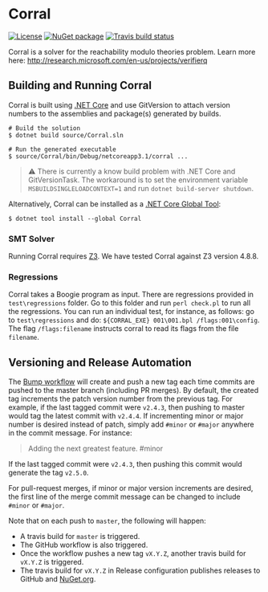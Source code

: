# Corral

[![License][license-badge]](LICENSE.txt)
[![NuGet package][nuget-badge]][nuget]
[![Travis build status][travis-badge]][travis]


Corral is a solver for the reachability modulo theories problem. Learn more
here: http://research.microsoft.com/en-us/projects/verifierq

## Building and Running Corral

Corral is built using [.NET Core](https://dotnet.microsoft.com) and use
GitVersion to attach version numbers to the assemblies and package(s) generated
by builds.

```console
# Build the solution
$ dotnet build source/Corral.sln

# Run the generated executable
$ source/Corral/bin/Debug/netcoreapp3.1/corral ...
```

> :warning: There is currently a know build problem with .NET Core and
> GitVersionTask. The workaround is to set the environment variable
> `MSBUILDSINGLELOADCONTEXT=1` and run `dotnet build-server shutdown`.

Alternatively, Corral can be installed as a [.NET Core Global Tool](https://docs.microsoft.com/en-us/dotnet/core/tools/global-tools):

```console
$ dotnet tool install --global Corral
```

### SMT Solver

Running Corral requires [Z3](https://github.com/Z3Prover/z3). We have tested
Corral against Z3 version 4.8.8.

### Regressions

Corral takes a Boogie program as input. There are regressions provided in
`test\regressions` folder. Go to this folder and run `perl check.pl` to run all
the regressions. You can run an individual test, for instance, as follows: go to
`test\regressions` and do: `${CORRAL_EXE} 001\001.bpl
/flags:001\config`. The flag `/flags:filename` instructs corral to read its
flags from the file `filename`.

## Versioning and Release Automation

The [Bump workflow](.github/workflows/main.yml) will create and push a new tag
each time commits are pushed to the master branch (including PR merges). By
default, the created tag increments the patch version number from the previous
tag. For example, if the last tagged commit were `v2.4.3`, then pushing to
master would tag the latest commit with `v2.4.4`. If incrementing minor or major
number is desired instead of patch, simply add `#minor` or `#major` anywhere in
the commit message. For instance:

> Adding the next greatest feature. #minor

If the last tagged commit were `v2.4.3`, then pushing this commit would generate
the tag `v2.5.0`.

For pull-request merges, if minor or major version increments are desired, the
first line of the merge commit message can be changed to include `#minor` or
`#major`.

Note that on each push to `master`, the following will happen:
* A travis build for `master` is triggered.
* The GitHub workflow is also triggered.
* Once the workflow pushes a new tag `vX.Y.Z`, another travis build for `vX.Y.Z`
  is triggered.
* The travis build for `vX.Y.Z` in Release configuration publishes releases to
  GitHub and [NuGet.org][nuget].

[license-badge]: https://img.shields.io/github/license/boogie-org/corral?color=blue
[nuget]:         https://www.nuget.org/packages/Corral
[nuget-badge]:   https://img.shields.io/nuget/v/Corral
[travis]:        https://travis-ci.com/boogie-org/corral
[travis-badge]:  https://travis-ci.com/boogie-org/corral.svg?branch=master
